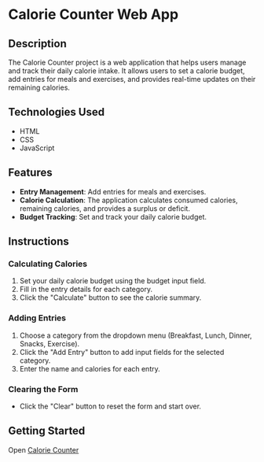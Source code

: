 # Calorie Counter Web App

## Description
The Calorie Counter project is a web application that helps users manage and track their daily calorie intake. It allows users to set a calorie budget, add entries for meals and exercises, and provides real-time updates on their remaining calories.

## Technologies Used
- HTML
- CSS
- JavaScript

## Features

- **Entry Management**: Add entries for meals and exercises.
- **Calorie Calculation**: The application calculates consumed calories, remaining calories, and provides a surplus or deficit.
- **Budget Tracking**: Set and track your daily calorie budget.

## Instructions

### Calculating Calories

1. Set your daily calorie budget using the budget input field.
2. Fill in the entry details for each category.
3. Click the "Calculate" button to see the calorie summary.

### Adding Entries

1. Choose a category from the dropdown menu (Breakfast, Lunch, Dinner, Snacks, Exercise).
2. Click the "Add Entry" button to add input fields for the selected category.
3. Enter the name and calories for each entry.

### Clearing the Form

- Click the "Clear" button to reset the form and start over.

## Getting Started
Open [Calorie Counter](https://samuelcardenasg23.github.io/calorie-counter/)